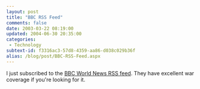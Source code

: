 ```yaml
---
layout: post
title: "BBC RSS Feed"
comments: false
date: 2003-03-22 08:19:00
updated: 2004-06-30 20:35:00
categories:
 - Technology
subtext-id: f3316ac3-57d8-4359-aa86-d038c029b36f
alias: /blog/post/BBC-RSS-Feed.aspx
---
```



I just subscribed to the [BBC World News RSS feed](http://news.bbc.co.uk/2/hi/help/3223484.stm). They have excellent war coverage if you're looking for it. 
